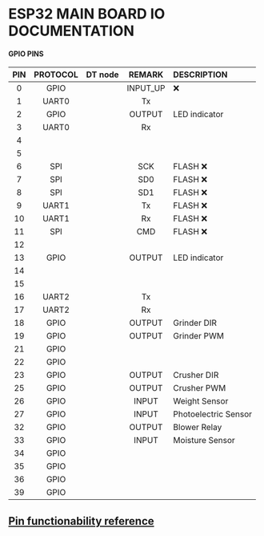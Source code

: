 # ESP32 MAIN BOARD IO DOCUMENTATION

#### GPIO PINS
|PIN|PROTOCOL|DT node|REMARK|DESCRIPTION|
|:-:|:-:|:-:|:-:|:-|
|0|GPIO||INPUT_UP|:x:|
|1|UART0||Tx||
|2|GPIO||OUTPUT|LED indicator|
|3|UART0||Rx||
|4|||||
|5|||||
|6|SPI||SCK|FLASH :x:|
|7|SPI||SD0|FLASH :x:|
|8|SPI||SD1|FLASH :x:|
|9|UART1||Tx|FLASH :x:|
|10|UART1||Rx|FLASH :x:|
|11|SPI||CMD|FLASH :x:|
|12|||||
|13|GPIO||OUTPUT|LED indicator|
|14|||||
|15|||||
|16|UART2||Tx||
|17|UART2||Rx||
|18|GPIO||OUTPUT|Grinder DIR|
|19|GPIO||OUTPUT|Grinder PWM|
|21|GPIO||||
|22|GPIO||||
|23|GPIO||OUTPUT|Crusher DIR|
|25|GPIO||OUTPUT|Crusher PWM|
|26|GPIO||INPUT|Weight Sensor|
|27|GPIO||INPUT|Photoelectric Sensor|
|32|GPIO||OUTPUT|Blower Relay|
|33|GPIO||INPUT|Moisture Sensor|
|34|GPIO||||
|35|GPIO||||
|36|GPIO||||
|39|GPIO||||
## [Pin functionability reference](https://randomnerdtutorials.com/esp32-pinout-reference-gpios/)
